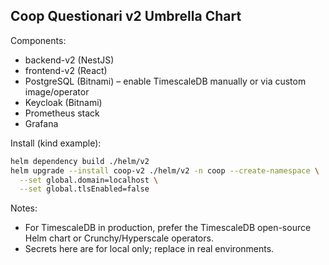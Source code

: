 ## Coop Questionari v2 Umbrella Chart

Components:
- backend-v2 (NestJS)
- frontend-v2 (React)
- PostgreSQL (Bitnami) – enable TimescaleDB manually or via custom image/operator
- Keycloak (Bitnami)
- Prometheus stack
- Grafana

Install (kind example):
```bash
helm dependency build ./helm/v2
helm upgrade --install coop-v2 ./helm/v2 -n coop --create-namespace \
  --set global.domain=localhost \
  --set global.tlsEnabled=false
```

Notes:
- For TimescaleDB in production, prefer the TimescaleDB open-source Helm chart or Crunchy/Hyperscale operators.
- Secrets here are for local only; replace in real environments.


